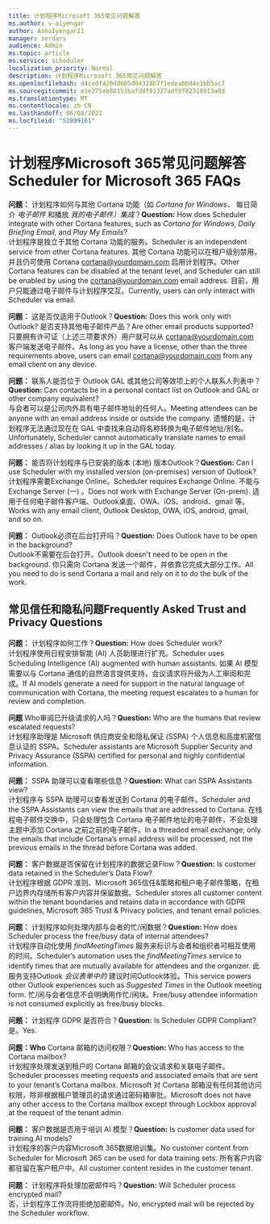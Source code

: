 ```yaml
---
title: 计划程序Microsoft 365常见问题解答
ms.author: v-aiyengar
author: AshaIyengar21
manager: serdars
audience: Admin
ms.topic: article
ms.service: scheduler
localization_priority: Normal
description: 计划程序Microsoft 365常见问题解答
ms.openlocfilehash: d4cedf420dd605d04328b7f1edeabbd4e1bb5ac7
ms.sourcegitcommit: e1e275eb88153bafddf93327adf8f82318913a8d
ms.translationtype: MT
ms.contentlocale: zh-CN
ms.lasthandoff: 06/08/2021
ms.locfileid: "52809161"
---
```

# <a name="scheduler-for-microsoft-365-faqs"></a><span data-ttu-id="5a177-103">计划程序Microsoft 365常见问题解答</span><span class="sxs-lookup"><span data-stu-id="5a177-103">Scheduler for Microsoft 365 FAQs</span></span>

<span data-ttu-id="5a177-104">**问题：** 计划程序如何与其他 Cortana 功能（如 *Cortana for Windows、* 每日简介 *电子邮件* 和播放 *我的电子邮件）集成*？</span><span class="sxs-lookup"><span data-stu-id="5a177-104">**Question:** How does Scheduler integrate with other Cortana features, such as *Cortana for Windows*, *Daily Briefing Email*, and *Play My Emails*?</span></span></br>
<span data-ttu-id="5a177-105">计划程序是独立于其他 Cortana 功能的服务。</span><span class="sxs-lookup"><span data-stu-id="5a177-105">Scheduler is an independent service from other Cortana features.</span></span> <span data-ttu-id="5a177-106">其他 Cortana 功能可以在租户级别禁用，并且仍可使用 Cortana cortana@yourdomain.com 启用计划程序。</span><span class="sxs-lookup"><span data-stu-id="5a177-106">Other Cortana features can be disabled at the tenant level, and Scheduler can still be enabled by using the cortana@yourdomain.com email address.</span></span> <span data-ttu-id="5a177-107">目前，用户只能通过电子邮件与计划程序交互。</span><span class="sxs-lookup"><span data-stu-id="5a177-107">Currently, users can only interact with Scheduler via email.</span></span>

<span data-ttu-id="5a177-108">**问题：** 这是否仅适用于Outlook？</span><span class="sxs-lookup"><span data-stu-id="5a177-108">**Question:** Does this work only with Outlook?</span></span> <span data-ttu-id="5a177-109">是否支持其他电子邮件产品？</span><span class="sxs-lookup"><span data-stu-id="5a177-109">Are other email products supported?</span></span></br>
<span data-ttu-id="5a177-110">只要拥有许可证（上述三项要求外）用户就可以从 cortana@yourdomain.com 客户端发送电子邮件。</span><span class="sxs-lookup"><span data-stu-id="5a177-110">As long as you have a license, other than the three requirements above, users can email cortana@yourdomain.com from any email client on any device.</span></span>

<span data-ttu-id="5a177-111">**问题：** 联系人能否位于 Outlook GAL 或其他公司等效项上的个人联系人列表中？</span><span class="sxs-lookup"><span data-stu-id="5a177-111">**Question:** Can contacts be in a personal contact list on Outlook and GAL or other company equivalent?</span></span></br>
<span data-ttu-id="5a177-112">与会者可以是公司内外具有电子邮件地址的任何人。</span><span class="sxs-lookup"><span data-stu-id="5a177-112">Meeting attendees can be anyone with an email address inside or outside the company.</span></span> <span data-ttu-id="5a177-113">遗憾的是，计划程序无法通过现在在 GAL 中查找来自动将名称转换为电子邮件地址/别名。</span><span class="sxs-lookup"><span data-stu-id="5a177-113">Unfortunately, Scheduler cannot automatically translate names to email addresses / alias by looking it up in the GAL today.</span></span>

<span data-ttu-id="5a177-114">**问题：** 能否将计划程序与已安装的版本 (本地) 版本Outlook？</span><span class="sxs-lookup"><span data-stu-id="5a177-114">**Question:** Can I use Scheduler with my installed version (on-premises) version of Outlook?</span></span></br>
<span data-ttu-id="5a177-115">计划程序需要Exchange Online。</span><span class="sxs-lookup"><span data-stu-id="5a177-115">Scheduler requires Exchange Online.</span></span> <span data-ttu-id="5a177-116">不能与Exchange Server (一) 。</span><span class="sxs-lookup"><span data-stu-id="5a177-116">Does not work with Exchange Server (On-prem).</span></span> <span data-ttu-id="5a177-117">适用于任何电子邮件客户端、Outlook桌面、OWA、iOS、android、gmail 等。</span><span class="sxs-lookup"><span data-stu-id="5a177-117">Works with any email client, Outlook Desktop, OWA, iOS, android, gmail, and so on.</span></span>

<span data-ttu-id="5a177-118">**问题：** Outlook必须在后台打开吗？</span><span class="sxs-lookup"><span data-stu-id="5a177-118">**Question:** Does Outlook have to be open in the background?</span></span></br>
<span data-ttu-id="5a177-119">Outlook不需要在后台打开。</span><span class="sxs-lookup"><span data-stu-id="5a177-119">Outlook doesn't need to be open in the background.</span></span> <span data-ttu-id="5a177-120">你只需向 Cortana 发送一个邮件，并依靠它完成大部分工作。</span><span class="sxs-lookup"><span data-stu-id="5a177-120">All you need to do is send Cortana a mail and rely on it to do the bulk of the work.</span></span>

## <a name="frequently-asked-trust-and-privacy-questions"></a><span data-ttu-id="5a177-121">常见信任和隐私问题</span><span class="sxs-lookup"><span data-stu-id="5a177-121">Frequently Asked Trust and Privacy Questions</span></span>

<span data-ttu-id="5a177-122">**问题：** 计划程序如何工作？</span><span class="sxs-lookup"><span data-stu-id="5a177-122">**Question:** How does Scheduler work?</span></span></br>
<span data-ttu-id="5a177-123">计划程序使用日程安排智能 (AI) 人员助理进行扩充。</span><span class="sxs-lookup"><span data-stu-id="5a177-123">Scheduler uses Scheduling Intelligence (AI) augmented with human assistants.</span></span> <span data-ttu-id="5a177-124">如果 AI 模型需要以与 Cortana 通信的自然语言提供支持，会议请求将升级为人工审阅和完成。</span><span class="sxs-lookup"><span data-stu-id="5a177-124">If AI models generate a need for support in the natural language of communication with Cortana, the meeting request escalates to a human for review and completion.</span></span>

<span data-ttu-id="5a177-125">**问题** Who审阅已升级请求的人吗？</span><span class="sxs-lookup"><span data-stu-id="5a177-125">**Question:** Who are the humans that review escalated requests?</span></span> </br>
<span data-ttu-id="5a177-126">计划程序助理是 Microsoft 供应商安全和隐私保证 (SSPA) 个人信息和高度机密信息认证的 SSPA。</span><span class="sxs-lookup"><span data-stu-id="5a177-126">Scheduler assistants are Microsoft Supplier Security and Privacy Assurance (SSPA) certified for personal and highly confidential information.</span></span> 

<span data-ttu-id="5a177-127">**问题：** SSPA 助理可以查看哪些信息？</span><span class="sxs-lookup"><span data-stu-id="5a177-127">**Question:** What can SSPA Assistants view?</span></span></br>
<span data-ttu-id="5a177-128">计划程序与 SSPA 助理可以查看发送到 Cortana 的电子邮件。</span><span class="sxs-lookup"><span data-stu-id="5a177-128">Scheduler and the SSPA Assistants can view  the emails that are addressed to Cortana.</span></span> <span data-ttu-id="5a177-129">在线程电子邮件交换中，只会处理包含 Cortana 电子邮件地址的电子邮件，不会处理主题中添加 Cortana 之前之前的电子邮件。</span><span class="sxs-lookup"><span data-stu-id="5a177-129">In a threaded email exchange, only the emails that include Cortana’s email address will be processed, not the previous emails in the thread before Cortana was added.</span></span>   

<span data-ttu-id="5a177-130">**问题：** 客户数据是否保留在计划程序的数据记录Flow？</span><span class="sxs-lookup"><span data-stu-id="5a177-130">**Question:** Is customer data retained in the Scheduler’s Data Flow?</span></span> </br>
<span data-ttu-id="5a177-131">计划程序根据 GDPR 准则、Microsoft 365信任&策略和租户电子邮件策略，在租户边界内存储所有客户内容并保留数据。</span><span class="sxs-lookup"><span data-stu-id="5a177-131">Scheduler stores all customer content within the tenant boundaries and retains data in accordance with GDPR guidelines, Microsoft 365 Trust & Privacy policies, and tenant email policies.</span></span>

<span data-ttu-id="5a177-132">**问题：** 计划程序如何处理内部与会者的忙/闲数据？</span><span class="sxs-lookup"><span data-stu-id="5a177-132">**Question:** How does Scheduler process the free/busy data of internal attendees?</span></span> </br>
<span data-ttu-id="5a177-133">计划程序自动化使用 *findMeetingTimes* 服务来标识与会者和组织者可相互使用的时间。</span><span class="sxs-lookup"><span data-stu-id="5a177-133">Scheduler’s automation uses the *findMeetingTimes* service to identify times that are mutually available for attendees and the organizer.</span></span> <span data-ttu-id="5a177-134">此服务支持Outlook *会议表单中的* 建议时间Outlook体验。</span><span class="sxs-lookup"><span data-stu-id="5a177-134">This service powers other Outlook experiences such as *Suggested Times* in the Outlook meeting form.</span></span> <span data-ttu-id="5a177-135">忙/闲与会者信息不会明确用作忙/闲块。</span><span class="sxs-lookup"><span data-stu-id="5a177-135">Free/busy attendee information is not consumed explicitly as free/busy blocks.</span></span> 

<span data-ttu-id="5a177-136">**问题：** 计划程序 GDPR 是否符合？</span><span class="sxs-lookup"><span data-stu-id="5a177-136">**Question:** Is Scheduler GDPR Compliant?</span></span> </br>
<span data-ttu-id="5a177-137">是。</span><span class="sxs-lookup"><span data-stu-id="5a177-137">Yes.</span></span>

<span data-ttu-id="5a177-138">**问题：Who** Cortana 邮箱的访问权限？</span><span class="sxs-lookup"><span data-stu-id="5a177-138">**Question:** Who has access to the Cortana mailbox?</span></span> </br>
<span data-ttu-id="5a177-139">计划程序处理发送到租户的 Cortana 邮箱的会议请求和关联电子邮件。</span><span class="sxs-lookup"><span data-stu-id="5a177-139">Scheduler processes meeting requests and associated emails that are sent to your tenant’s Cortana mailbox.</span></span> <span data-ttu-id="5a177-140">Microsoft 对 Cortana 邮箱没有任何其他访问权限，除非根据租户管理员的请求通过密码箱审批。</span><span class="sxs-lookup"><span data-stu-id="5a177-140">Microsoft does not have any other access to the Cortana mailbox except through Lockbox approval at the request of the tenant admin.</span></span>  

<span data-ttu-id="5a177-141">**问题：** 客户数据是否用于培训 AI 模型？</span><span class="sxs-lookup"><span data-stu-id="5a177-141">**Question:** Is customer data used for training AI models?</span></span></br>
<span data-ttu-id="5a177-142">计划程序的客户内容Microsoft 365数据培训集。</span><span class="sxs-lookup"><span data-stu-id="5a177-142">No customer content from Scheduler for Microsoft 365 can be used for data training sets.</span></span> <span data-ttu-id="5a177-143">所有客户内容都驻留在客户租户中。</span><span class="sxs-lookup"><span data-stu-id="5a177-143">All customer content resides in the customer tenant.</span></span>  

<span data-ttu-id="5a177-144">**问题：** 计划程序将处理加密邮件吗？</span><span class="sxs-lookup"><span data-stu-id="5a177-144">**Question:** Will Scheduler process encrypted mail?</span></span></br>
<span data-ttu-id="5a177-145">否，计划程序工作流将拒绝加密邮件。</span><span class="sxs-lookup"><span data-stu-id="5a177-145">No, encrypted mail will be rejected by the Scheduler workflow.</span></span> 




